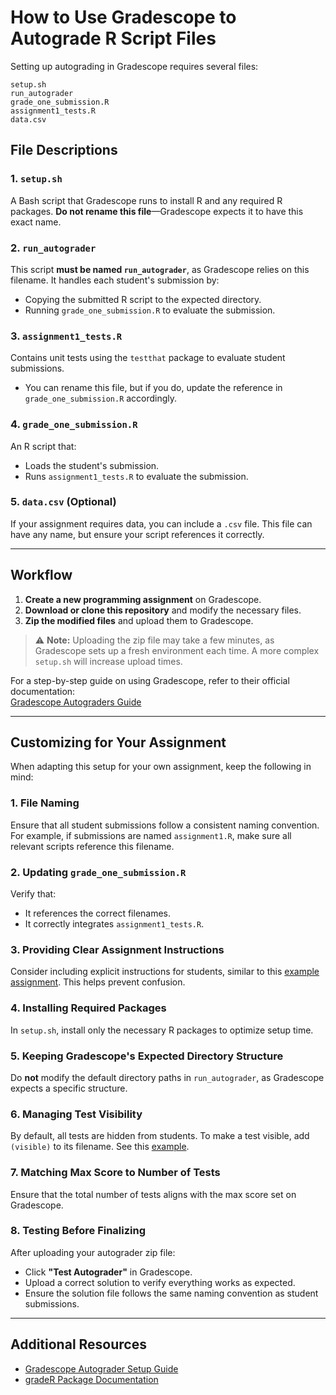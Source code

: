 # How to Use Gradescope to Autograde R Script Files  

Setting up autograding in Gradescope requires several files:  

```
setup.sh  
run_autograder  
grade_one_submission.R  
assignment1_tests.R  
data.csv  
```

## File Descriptions  

### 1. `setup.sh`  
A Bash script that Gradescope runs to install R and any required R packages. **Do not rename this file**—Gradescope expects it to have this exact name.  

### 2. `run_autograder`  
This script **must be named `run_autograder`**, as Gradescope relies on this filename. It handles each student's submission by:  
- Copying the submitted R script to the expected directory.  
- Running `grade_one_submission.R` to evaluate the submission.  

### 3. `assignment1_tests.R`  
Contains unit tests using the `testthat` package to evaluate student submissions.  
- You can rename this file, but if you do, update the reference in `grade_one_submission.R` accordingly.  

### 4. `grade_one_submission.R`  
An R script that:  
- Loads the student's submission.  
- Runs `assignment1_tests.R` to evaluate the submission.  

### 5. `data.csv` (Optional)  
If your assignment requires data, you can include a `.csv` file. This file can have any name, but ensure your script references it correctly.  

---  

## Workflow  

1. **Create a new programming assignment** on Gradescope.  
2. **Download or clone this repository** and modify the necessary files.  
3. **Zip the modified files** and upload them to Gradescope.  

> ⚠ **Note:** Uploading the zip file may take a few minutes, as Gradescope sets up a fresh environment each time. A more complex `setup.sh` will increase upload times.  

For a step-by-step guide on using Gradescope, refer to their official documentation:  
[Gradescope Autograders Guide](https://gradescope-autograders.readthedocs.io/en/latest/getting_started/)  

---  

## Customizing for Your Assignment  

When adapting this setup for your own assignment, keep the following in mind:  

### 1. File Naming  
Ensure that all student submissions follow a consistent naming convention. For example, if submissions are named `assignment1.R`, make sure all relevant scripts reference this filename.  

### 2. Updating `grade_one_submission.R`  
Verify that:  
- It references the correct filenames.  
- It correctly integrates `assignment1_tests.R`.  

### 3. Providing Clear Assignment Instructions  
Consider including explicit instructions for students, similar to this [example assignment](https://github.com/tbrown122387/Using-gradeR-for-the-Gradescope-Autograder/blob/master/example_hw_assignment/fake_hw1.pdf). This helps prevent confusion.  

### 4. Installing Required Packages  
In `setup.sh`, install only the necessary R packages to optimize setup time.  

### 5. Keeping Gradescope's Expected Directory Structure  
Do **not** modify the default directory paths in `run_autograder`, as Gradescope expects a specific structure.  

### 6. Managing Test Visibility  
By default, all tests are hidden from students. To make a test visible, add `(visible)` to its filename. See this [example](https://github.com/tbrown122387/Using-gradeR-for-the-Gradescope-Autograder/blob/master/autograding_code_and_data/assignment1_tests.r).  

### 7. Matching Max Score to Number of Tests  
Ensure that the total number of tests aligns with the max score set on Gradescope.  

### 8. Testing Before Finalizing  
After uploading your autograder zip file:  
- Click **"Test Autograder"** in Gradescope.  
- Upload a correct solution to verify everything works as expected.  
- Ensure the solution file follows the same naming convention as student submissions.  

---  

## Additional Resources  

- [Gradescope Autograder Setup Guide](https://tbrown122387.github.io/autograder_site/)  
- [gradeR Package Documentation](https://cran.r-project.org/web/packages/gradeR/vignettes/gradeR.html)  
